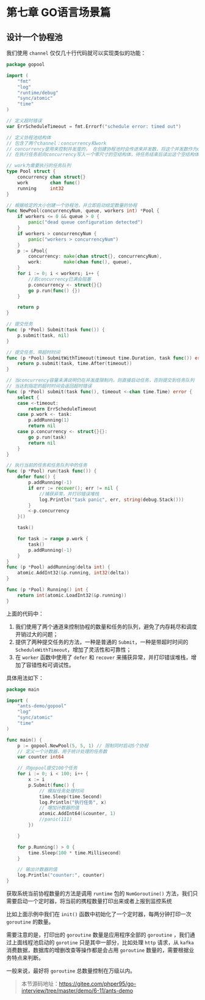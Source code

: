 

# 第七章 GO语言场景篇

## 设计一个协程池

我们使用 `channel` 仅仅几十行代码就可以实现类似的功能：

```go
package gopool

import (
	"fmt"
	"log"
	"runtime/debug"
	"sync/atomic"
	"time"
)

// 定义超时错误
var ErrScheduleTimeout = fmt.Errorf("schedule error: timed out")

// 定义协程池结构体
// 包含了两个channel：concurrency和work
// concurrency是用来控制并发度的， 在创建协程池时会传进来并发数，将这个并发数作为concurrency这个channel的容量，
// 在执行任务前向concurrency写入一个零尺寸的空结构体，待任务结束后读出这个空结构体释放channel的缓冲容量来达到控制并发度的功能

// work为需要执行的任务队列
type Pool struct {
	concurrency chan struct{}
	work        chan func()
	running     int32
}

// 根据给定的大小创建一个协程池，并立即启动给定数量的协程
func NewPool(concurrencyNum, queue, workers int) *Pool {
	if workers <= 0 && queue > 0 {
		panic("dead queue configuration detected")
	}
	if workers > concurrencyNum {
		panic("workers > concurrencyNum")
	}
	p := &Pool{
		concurrency: make(chan struct{}, concurrencyNum),
		work:        make(chan func(), queue),
	}
	for i := 0; i < workers; i++ {
		//若concurrency已满会阻塞
		p.concurrency <- struct{}{}
		go p.run(func() {})
	}

	return p
}

// 提交任务
func (p *Pool) Submit(task func()) {
	p.submit(task, nil)
}

// 提交任务，带超时时间
func (p *Pool) SubmitWithTimeout(timeout time.Duration, task func()) error {
	return p.submit(task, time.After(timeout))
}

// 当concurrency容量未满说明仍在并发度限制内，则直接启动任务，否则提交到任务队列
// 当达到指定的超时时间会返回超时错误
func (p *Pool) submit(task func(), timeout <-chan time.Time) error {
	select {
	case <-timeout:
		return ErrScheduleTimeout
	case p.work <- task:
		p.addRunning(1)
		return nil
	case p.concurrency <- struct{}{}:
		go p.run(task)
		return nil
	}
}

// 执行当前的任务和任务队列中的任务
func (p *Pool) run(task func()) {
	defer func() {
		p.addRunning(-1)
		if err := recover(); err != nil {
			//捕获异常，并打印错误堆栈
			log.Println("task panic", err, string(debug.Stack()))
		}
		<-p.concurrency
	}()

	task()

	for task := range p.work {
		task()
		p.addRunning(-1)
	}
}
func (p *Pool) addRunning(delta int) {
	atomic.AddInt32(&p.running, int32(delta))
}

func (p *Pool) Running() int {
	return int(atomic.LoadInt32(&p.running))
}
```

上面的代码中：

1. 我们使用了两个通道来控制协程的数量和任务的队列，避免了内存耗尽和调度开销过大的问题；
2. 提供了两种提交任务的方法，一种是普通的 `Submit`，一种是带超时时间的 `ScheduleWithTimeout`，增加了灵活性和可靠性；
3. 在 `worker` 函数中使用了 `defer` 和 `recover` 来捕获异常，并打印错误堆栈，增加了容错性和可调试性。

具体用法如下：

```go
package main

import (
	"ants-demo/gopool"
	"log"
	"sync/atomic"
	"time"
)

func main() {
	p := gopool.NewPool(5, 5, 1) // 限制同时启动5个协程
	// 定义一个计数器，用于统计处理的任务数
	var counter int64

	// 向gopool提交100个任务
	for i := 0; i < 100; i++ {
		x := i
		p.Submit(func() {
			// 模拟任务处理时间
			time.Sleep(time.Second)
			log.Println("执行任务", x)
			// 增加计数器的值
			atomic.AddInt64(&counter, 1)
			//panic(111)
		})

	}

	for p.Running() > 0 {
		time.Sleep(100 * time.Millisecond)
	}

	// 输出计数器的值
	log.Println("counter:", counter)
}
```

获取系统当前协程数量的方法是调用 `runtime` 包的 `NumGoroutine()` 方法，我们只需要启动一个定时器，将当前的携程数量打印出来或者上报到监控系统

比如上面示例中我们在 `init()` 函数中初始化了一个定时器，每两分钟打印一次 `goroutine` 的数量。

需要注意的是，打印出的 `goroutine` 数量是应用程序全部的 `goroutine` ，我们通过上面线程池启动的 `gorotine` 只是其中一部分，比如处理 `http` 请求，从 `kafka` 消费数据，数据库的增删改查等操作都是会占用 `goroutine` 数量的，需要根据业务特点来判断。

一般来说，最好将 `goroutine` 总数量控制在万级以内。

> 本节源码地址：https://gitee.com/phper95/go-interview/tree/master/demo/6-11/ants-demo
